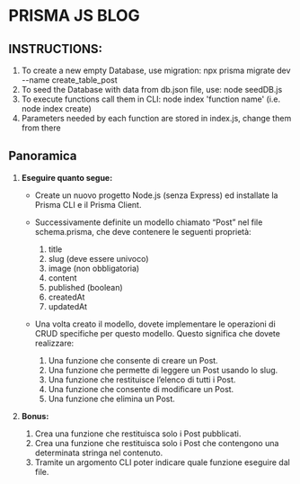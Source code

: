 # PRISMA JS BLOG

## INSTRUCTIONS:

1. To create a new empty Database, use migration: npx prisma migrate dev --name create_table_post
2. To seed the Database with data from db.json file, use: node seedDB.js
3. To execute functions call them in CLI: node index 'function name' (i.e. node index create)
4. Parameters needed by each function are stored in index.js, change them from there

## Panoramica

1. **Eseguire quanto segue:**

   - Create un nuovo progetto Node.js (senza Express) ed installate la Prisma CLI e il Prisma Client.

   - Successivamente definite un modello chiamato “Post” nel file schema.prisma, che deve contenere le seguenti proprietà:

     1. title
     2. slug (deve essere univoco)
     3. image (non obbligatoria)
     4. content
     5. published (boolean)
     6. createdAt
     7. updatedAt

   - Una volta creato il modello, dovete implementare le operazioni di CRUD specifiche per questo modello. Questo significa che dovete realizzare:
     1. Una funzione che consente di creare un Post.
     2. Una funzione che permette di leggere un Post usando lo slug.
     3. Una funzione che restituisce l’elenco di tutti i Post.
     4. Una funzione che consente di modificare un Post.
     5. Una funzione che elimina un Post.

2. **Bonus:**
   1. Crea una funzione che restituisca solo i Post pubblicati.
   2. Crea una funzione che restituisca solo i Post che contengono una determinata stringa nel contenuto.
   3. Tramite un argomento CLI poter indicare quale funzione eseguire dal file.
